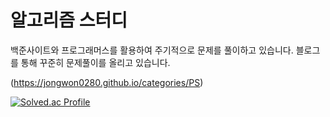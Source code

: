 # 알고리즘 스터디

백준사이트와 프로그래머스를 활용하여 주기적으로 문제를 풀이하고 있습니다.
블로그를 통해 꾸준히 문제풀이를 올리고 있습니다.


(https://jongwon0280.github.io/categories/PS)


[![Solved.ac Profile](http://mazassumnida.wtf/api/generate_badge?boj=whddnjs0280)](https://solved.ac/whddnjs0280)
